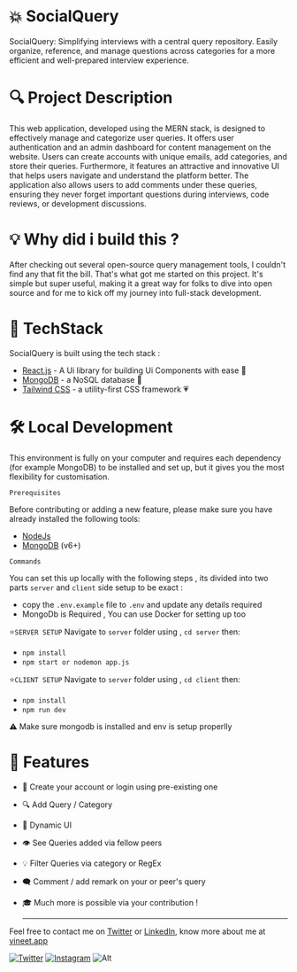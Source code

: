 
# 💥 SocialQuery 
SocialQuery: Simplifying interviews with a central query repository. Easily organize, reference, and manage questions across categories for a more efficient and well-prepared interview experience.

# 🔍 Project Description 
This web application, developed using the MERN stack, is designed to effectively manage and categorize user queries. It offers user authentication and an admin dashboard for content management on the website. Users can create accounts with unique emails, add categories, and store their queries. Furthermore, it features an attractive and innovative UI that helps users navigate and understand the platform better. The application also allows users to add comments under these queries, ensuring they never forget important questions during interviews, code reviews, or development discussions.

# 💡 Why did i build this ?
After checking out several open-source query management tools, I couldn't find any that fit the bill. That's what got me started on this project. It's simple but super useful, making it a great way for folks to dive into open source and for me to kick off my journey into full-stack development.

# 🟰 TechStack 
SocialQuery is built using the tech stack :

- [React.js](https://react.dev/) - A Ui library for building Ui Components with ease 🤌
- [MongoDB](https://www.mongodb.com/) - a NoSQL database 🎫
- [Tailwind CSS](https://tailwindcss.com/) - a utility-first CSS framework 💗

# 🛠️ Local Development
This environment is fully on your computer and requires each dependency (for example MongoDB) to be installed and set up, but it gives you the most flexibility for customisation.

`Prerequisites`

Before contributing or adding a new feature, please make sure you have already installed the following tools:

- [NodeJs](https://nodejs.org/en/download/) 
- [MongoDB](https://www.mongodb.com/home) (v6+)

`Commands`

You can set this up locally with the following steps , its divided into two parts `server` and `client` side setup to be exact :

- copy the `.env.example` file to `.env` and update any details required
-  MongoDb is Required , You can use Docker for setting up too

 ⭐`SERVER SETUP`
Navigate to `server` folder using , `cd server` then:
- `npm install`
- `npm start or nodemon app.js`

 ⭐`CLIENT SETUP`
Navigate to `server` folder using , `cd client` then:
- `npm install`
- `npm run dev`

⚠️ Make sure mongodb is installed and env is setup properlly 

# 🥑 Features
- 🧕 Create your account or login using pre-existing one
- 🔍 Add Query / Category 
- 🎫 Dynamic UI
- 👁️ See Queries added via fellow peers
- 💡 Filter Queries via category or RegEx
- 🗨️ Comment / add remark on your or peer's query
- 🎓 Much more is possible via your contribution !

  <hr/>





Feel free to contact me on [Twitter](https://twitter.com/vineet_codes) or [LinkedIn](https://www.linkedin.com/in/vineetagarwal2004/), know more about me at [vineet.app](https://vineetagarwal.netlify.app/)

[![Twitter](https://img.shields.io/badge/Twitter-follow-blue.svg?logo=twitter&logoColor=white)](https://twitter.com/vineet_codes/) [![Instagram](https://img.shields.io/badge/Instagram-follow-purple.svg?logo=instagram&logoColor=white)](https://www.instagram.com/codewithvineet/) 
![Alt](https://repobeats.axiom.co/api/embed/7cafa82ef6b3a1d8cb75fff1164dcb4f6eac25f2.svg "Repobeats analytics image")

